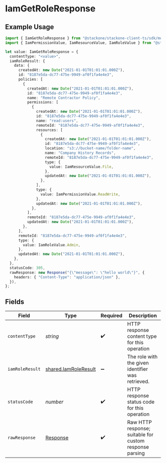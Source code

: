 # IamGetRoleResponse

## Example Usage

```typescript
import { IamGetRoleResponse } from "@stackone/stackone-client-ts/sdk/models/operations";
import { IamPermissionValue, IamResourceValue, IamRoleValue } from "@stackone/stackone-client-ts/sdk/models/shared";

let value: IamGetRoleResponse = {
  contentType: "<value>",
  iamRoleResult: {
    data: {
      createdAt: new Date("2021-01-01T01:01:01.000Z"),
      id: "8187e5da-dc77-475e-9949-af0f1fa4e4e3",
      policies: [
        {
          createdAt: new Date("2021-01-01T01:01:01.000Z"),
          id: "8187e5da-dc77-475e-9949-af0f1fa4e4e3",
          name: "Remote Contractor Policy",
          permissions: [
            {
              createdAt: new Date("2021-01-01T01:01:01.000Z"),
              id: "8187e5da-dc77-475e-9949-af0f1fa4e4e3",
              name: "read:users",
              remoteId: "8187e5da-dc77-475e-9949-af0f1fa4e4e3",
              resources: [
                {
                  createdAt: new Date("2021-01-01T01:01:01.000Z"),
                  id: "8187e5da-dc77-475e-9949-af0f1fa4e4e3",
                  location: "s3://bucket-name/folder-name",
                  name: "Company History Records",
                  remoteId: "8187e5da-dc77-475e-9949-af0f1fa4e4e3",
                  type: {
                    value: IamResourceValue.File,
                  },
                  updatedAt: new Date("2021-01-01T01:01:01.000Z"),
                },
              ],
              type: {
                value: IamPermissionValue.ReadWrite,
              },
              updatedAt: new Date("2021-01-01T01:01:01.000Z"),
            },
          ],
          remoteId: "8187e5da-dc77-475e-9949-af0f1fa4e4e3",
          updatedAt: new Date("2021-01-01T01:01:01.000Z"),
        },
      ],
      remoteId: "8187e5da-dc77-475e-9949-af0f1fa4e4e3",
      type: {
        value: IamRoleValue.Admin,
      },
      updatedAt: new Date("2021-01-01T01:01:01.000Z"),
    },
  },
  statusCode: 305,
  rawResponse: new Response("{\"message\": \"hello world\"}", {
    headers: { "Content-Type": "application/json" },
  }),
};
```

## Fields

| Field                                                                 | Type                                                                  | Required                                                              | Description                                                           |
| --------------------------------------------------------------------- | --------------------------------------------------------------------- | --------------------------------------------------------------------- | --------------------------------------------------------------------- |
| `contentType`                                                         | *string*                                                              | :heavy_check_mark:                                                    | HTTP response content type for this operation                         |
| `iamRoleResult`                                                       | [shared.IamRoleResult](../../../sdk/models/shared/iamroleresult.md)   | :heavy_minus_sign:                                                    | The role with the given identifier was retrieved.                     |
| `statusCode`                                                          | *number*                                                              | :heavy_check_mark:                                                    | HTTP response status code for this operation                          |
| `rawResponse`                                                         | [Response](https://developer.mozilla.org/en-US/docs/Web/API/Response) | :heavy_check_mark:                                                    | Raw HTTP response; suitable for custom response parsing               |